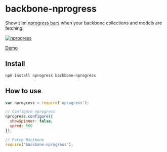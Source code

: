 # backbone-nprogress

Show slim [nprogress bars][nprogress] when your backbone collections and models are fetching.

[![nprogress](https://cloud.githubusercontent.com/assets/1410106/6543932/b4256638-c545-11e4-8081-a65e1877996e.png)][nprogress]

[Demo](http://shuvalov-anton.github.io/nprogress-backbone/examples/)

## Install

```
npm install nprogress backbone-nprogress
```

## How to use

```js
var nprogress = require('nprogress');

// Configure nprogress
nprogress.configure({
  showSpinner: false,
  speed: 500
});

// Patch Backbone
require('backbone-nprogress');
```

[nprogress]: http://ricostacruz.com/nprogress/
